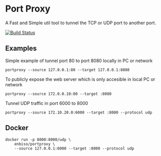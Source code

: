 # Port Proxy

A Fast and Simple util tool to tunnel the TCP or UDP port to another port. 

[![Build Status](https://travis-ci.org/enbiso/portproxy.svg?branch=master)](https://travis-ci.org/enbiso/portproxy)

## Examples

Simple example of tunnel port 80 to port 8080 locally in PC or network
```
portproxy --source 127.0.0.1:80 --target 127.0.0.1:8080
```

To publicly expose the web server which is only accesible in local PC or network
```
portproxy --source 172.0.0.10:80 --target :8080
```

Tunnel UDP traffic in port 6000 to 8000
```
portproxy --source 172.10.20.0:6000 --target :8000 --protocol udp
```


## Docker

```
docker run -p 8000:8000/udp \
    enbiso/portproxy \
    --source 127.0.0.1:6000 --target :8000 --protocol udp
```